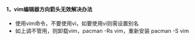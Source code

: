 #### 1，vim编辑器方向箭头无效解决办法

- 使用vim命令，不要使用vi，如要使用vi则需设置别名
- 如上调不管用，则卸载vim，pacman   -Rs  vim，重新安装  pacman  -S vim